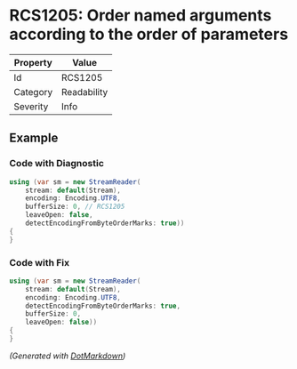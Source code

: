 # RCS1205: Order named arguments according to the order of parameters

| Property | Value       |
| -------- | ----------- |
| Id       | RCS1205     |
| Category | Readability |
| Severity | Info        |

## Example

### Code with Diagnostic

```csharp
using (var sm = new StreamReader(
    stream: default(Stream),
    encoding: Encoding.UTF8,
    bufferSize: 0, // RCS1205
    leaveOpen: false,
    detectEncodingFromByteOrderMarks: true))
{
}
```

### Code with Fix

```csharp
using (var sm = new StreamReader(
    stream: default(Stream),
    encoding: Encoding.UTF8,
    detectEncodingFromByteOrderMarks: true,
    bufferSize: 0,
    leaveOpen: false))
{
}
```


*\(Generated with [DotMarkdown](http://github.com/JosefPihrt/DotMarkdown)\)*